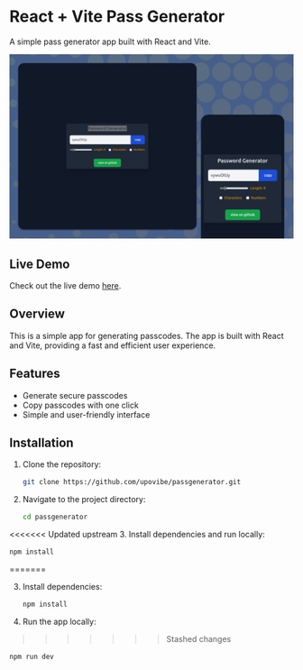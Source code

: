 # React + Vite Pass Generator

A simple pass generator app built with React and Vite.

![Tonkeeper Battery Screenshot](src/assets/screenshots/screenshot.png)

## Live Demo

Check out the live demo [here](https://passgenerator-rust.vercel.app/).

## Overview

This is a simple app for generating passcodes. The app is built with React and Vite, providing a fast and efficient user experience.

## Features

- Generate secure passcodes
- Copy passcodes with one click
- Simple and user-friendly interface

## Installation

1. Clone the repository:

   ```bash
   git clone https://github.com/upovibe/passgenerator.git
   ```

2. Navigate to the project directory:

   ```bash
   cd passgenerator
   ```

<<<<<<< Updated upstream
3. Install dependencies and run locally:

```bash
npm install
```
=======

3. Install dependencies:

   ```bash
   npm install
   ```
4.  Run the app locally:

>>>>>>> Stashed changes
```bash
npm run dev
```
